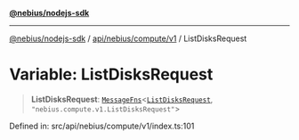[**@nebius/nodejs-sdk**](../../../../../README.md)

***

[@nebius/nodejs-sdk](../../../../../README.md) / [api/nebius/compute/v1](../README.md) / ListDisksRequest

# Variable: ListDisksRequest

> **ListDisksRequest**: [`MessageFns`](../../../../../runtime/protos/core/interfaces/MessageFns.md)\<[`ListDisksRequest`](../interfaces/ListDisksRequest.md), `"nebius.compute.v1.ListDisksRequest"`\>

Defined in: src/api/nebius/compute/v1/index.ts:101

